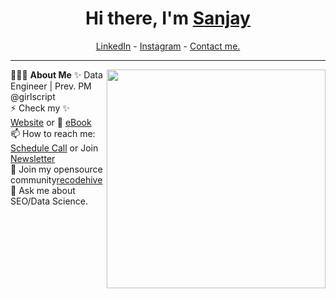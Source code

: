 <h1 align="center"> Hi there, I'm <a href="https://www.linkedin.com/in/daniel-teles-629421227/?locale=en_US">Sanjay</a> </h1>

<!--- Adding Header Elements -->
<p align="center">
  <a href="https://www.linkedin.com/in/daniel-teles-629421227/?locale=en_US">LinkedIn</a> - 
  <a href="https://www.instagram.com/daniel.dinizt/">Instagram</a> -
  <a href="[Me contate por email](mailto:danielribeiroteles021@gmail.com)">Contact me.</a> 
</p>

-----------------------------------------------------------
👨🏻‍💻 **About Me**<img src="https://otimogestorerp.wpenginepowered.com/wp-content/uploads/2021/09/img-topo-cadeado-og-02.png" min-width="300px" max-width="300px" width="350px" align="right"> 
✨ Data Engineer | Prev. PM @girlscript <br>
⚡ Check my ✨ [Website](https://recodehive.com/) or 🌱 [eBook](https://learn.recodehive.com/datascience)<br>
📫 How to reach me: [Schedule Call](https://topmate.io/sanjaykv) or Join  [Newsletter](https://recodehive.substack.com/)<br>
👯 Join my opensource community[recodehive](https://github.com/Recodehive)<br>
💬 Ask me about SEO/Data Science.<br>
<!--- Adding Tech Stack open Section -->

